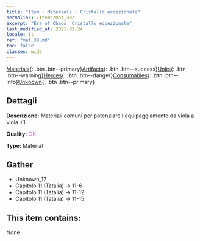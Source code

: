 ```yaml
---
title: "Item - Materials - Cristallo eccezionale"
permalink: /Items/mat_38/
excerpt: "Era of Chaos  Cristallo eccezionale"
last_modified_at: 2021-03-24
locale: it
ref: "mat_38.md"
toc: false
classes: wide
---
```

 [Materials](/it/Items/){: .btn .btn--primary}[Artifacts](/it/Items/Artifacts/){: .btn .btn--success}[Units](/it/Items/Units/){: .btn .btn--warning}[Heroes](/it/Items/Heroes/){: .btn .btn--danger}[Consumables](/it/Items/Consumables/){: .btn .btn--info}[Unknown](/it/Items/Unknown/){: .btn .btn--primary}

## Dettagli
 **Descrizione:** Materiali comuni per potenziare l'equipaggiamento da viola a viola +1.

 **Quality:** <span style="color: #DA70D6">OK</span>

 **Type:** Material

## Gather

*    Unknown_17 
*    Capitolo 11 (Tatalia) -> 11-6 
*    Capitolo 11 (Tatalia) -> 11-12 
*    Capitolo 11 (Tatalia) -> 11-15 

## This item contains:

  None

